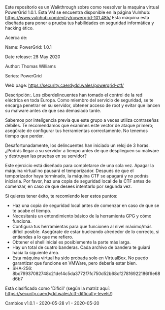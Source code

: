 Este repositorio es un Walkthrough sobre como reesolver la maquina virtual PowerGrid 1.0.1. Esta VM se encuentra disponible en la página Vulnhub: https://www.vulnhub.com/entry/powergrid-101,485/
Esta máquina está diseñada para poner a prueba tus habilidades en seguridad informática y hacking ético.


Acerca de: 

Name: PowerGrid: 1.0.1

Date release: 28 May 2020

Author: Thomas Williams

Series: PowerGrid

Web page: https://security.caerdydd.wales/powergrid-ctf/




Descripción:.
Los ciberdelincuentes han tomado el control de la red eléctrica en toda Europa. Como miembro del servicio de seguridad, se te encarga penetrar en su servidor, obtener acceso de root y evitar que lancen su malware antes de que sea demasiado tarde.

Sabemos por inteligencia previa que este grupo a veces utiliza contraseñas débiles. Te recomendamos que examines este vector de ataque primero; asegúrate de configurar tus herramientas correctamente. No tenemos tiempo que perder.

Desafortunadamente, los delincuentes han iniciado un reloj de 3 horas. ¿Podrás llegar a su servidor a tiempo antes de que desplieguen su malware y destruyan las pruebas en su servidor?

Este ejercicio está diseñado para completarse de una sola vez. Apagar la máquina virtual no pausará el temporizador. Después de que el temporizador haya terminado, la máquina CTF se apagará y no podrás iniciarla. Por favor, haz una copia de seguridad local de la CTF antes de comenzar, en caso de que desees intentarlo por segunda vez.


Si quieres tener éxito, te recomiendo leer estos puntos:

- Haz una copia de seguridad local antes de comenzar en caso de que se te acabe el tiempo.
- Necesitarás un entendimiento básico de la herramienta GPG y cómo funciona.
- Configura tus herramientas para que funcionen al nivel máximo/más difícil posible. Asegúrate de estar bucleando alrededor de lo correcto, si entiendes a lo que me refiero.
- Obtener el shell inicial es posiblemente la parte más larga.
- Hay un total de cuatro banderas. Cada archivo de bandera te guiará hacia la siguiente área.
- Esta máquina virtual ha sido probada solo en VirtualBox. No puedo garantizar que funcione en VMWare, pero debería estar bien.
- SHA-256: 8bc79937082748c21de14c5da3772f7fc750d52b68cf27816922186f6e68d6b7

Está clasificado como 'Difícil' (según la matriz aquí: https://security.caerdydd.wales/ctf-difficulty-levels/)

Cambios v1.0.1 - 2020-05-28 v1 - 2020-05-20
